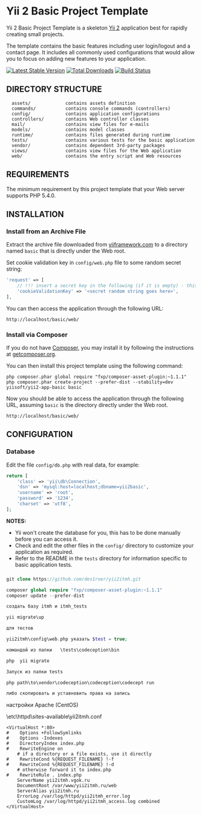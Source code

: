 Yii 2 Basic Project Template
============================

Yii 2 Basic Project Template is a skeleton [Yii 2](http://www.yiiframework.com/) application best for
rapidly creating small projects.

The template contains the basic features including user login/logout and a contact page.
It includes all commonly used configurations that would allow you to focus on adding new
features to your application.

[![Latest Stable Version](https://poser.pugx.org/yiisoft/yii2-app-basic/v/stable.png)](https://packagist.org/packages/yiisoft/yii2-app-basic)
[![Total Downloads](https://poser.pugx.org/yiisoft/yii2-app-basic/downloads.png)](https://packagist.org/packages/yiisoft/yii2-app-basic)
[![Build Status](https://travis-ci.org/yiisoft/yii2-app-basic.svg?branch=master)](https://travis-ci.org/yiisoft/yii2-app-basic)

DIRECTORY STRUCTURE
-------------------

      assets/             contains assets definition
      commands/           contains console commands (controllers)
      config/             contains application configurations
      controllers/        contains Web controller classes
      mail/               contains view files for e-mails
      models/             contains model classes
      runtime/            contains files generated during runtime
      tests/              contains various tests for the basic application
      vendor/             contains dependent 3rd-party packages
      views/              contains view files for the Web application
      web/                contains the entry script and Web resources



REQUIREMENTS
------------

The minimum requirement by this project template that your Web server supports PHP 5.4.0.


INSTALLATION
------------

### Install from an Archive File

Extract the archive file downloaded from [yiiframework.com](http://www.yiiframework.com/download/) to
a directory named `basic` that is directly under the Web root.

Set cookie validation key in `config/web.php` file to some random secret string:

```php
'request' => [
    // !!! insert a secret key in the following (if it is empty) - this is required by cookie validation
    'cookieValidationKey' => '<secret random string goes here>',
],
```

You can then access the application through the following URL:

~~~
http://localhost/basic/web/
~~~


### Install via Composer

If you do not have [Composer](http://getcomposer.org/), you may install it by following the instructions
at [getcomposer.org](http://getcomposer.org/doc/00-intro.md#installation-nix).

You can then install this project template using the following command:

~~~
php composer.phar global require "fxp/composer-asset-plugin:~1.1.1"
php composer.phar create-project --prefer-dist --stability=dev yiisoft/yii2-app-basic basic
~~~

Now you should be able to access the application through the following URL, assuming `basic` is the directory
directly under the Web root.

~~~
http://localhost/basic/web/
~~~


CONFIGURATION
-------------

### Database

Edit the file `config/db.php` with real data, for example:

```php
return [
    'class' => 'yii\db\Connection',
    'dsn' => 'mysql:host=localhost;dbname=yii2basic',
    'username' => 'root',
    'password' => '1234',
    'charset' => 'utf8',
];
```

**NOTES:**
- Yii won't create the database for you, this has to be done manually before you can access it.
- Check and edit the other files in the `config/` directory to customize your application as required.
- Refer to the README in the `tests` directory for information specific to basic application tests.


###
```php
git clone https://github.com/des1roer/yii2itmh.git

composer global require "fxp/composer-asset-plugin:~1.1.1"
composer update --prefer-dist

создать базу itmh и itmh_tests

yii migrate\up

для тестов 

yii2itmh\config\web.php указать $test = true;

командой из папки   \tests\codeception\bin

php  yii migrate

Запуск из папки tests

php path\to\vendor\codeception\codeception\codecept run

либо скопировать и уставновить права на запись
```

настройки Apache (CentOS)

\etc\httpd\sites-available\yii2itmh.conf

```
<VirtualHost *:80>
#    Options +FollowSymlinks
#    Options -Indexes
#    DirectoryIndex index.php
#    RewriteEngine on
    # if a directory or a file exists, use it directly
#    RewriteCond %{REQUEST_FILENAME} !-f
#    RewriteCond %{REQUEST_FILENAME} !-d
    # otherwise forward it to index.php
#    RewriteRule . index.php
    ServerName yii2itmh.vgok.ru
    DocumentRoot /var/www/yii2itmh.ru/web
    ServerAlias yii2itmh.ru
    ErrorLog /var/log/httpd/yii2itmh_error.log
    CustomLog /var/log/httpd/yii2itmh_access.log combined
</VirtualHost>
```